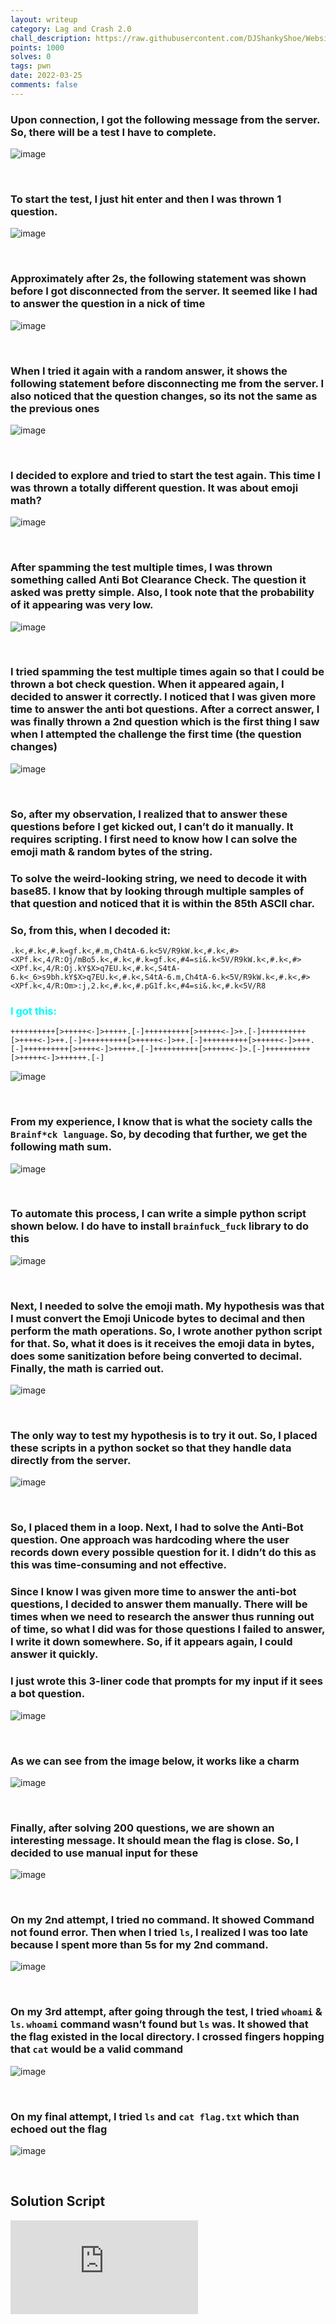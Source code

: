 ```yaml
---
layout: writeup
category: Lag and Crash 2.0
chall_description: https://raw.githubusercontent.com/DJShankyShoe/Website/master/assets/CTFs/2022/Lag-and-Crash-2.0/We%20Need%20Flash/images/dp.png
points: 1000
solves: 0
tags: pwn
date: 2022-03-25
comments: false
---
```

### Upon connection, I got the following message from the server. So, there will be a test I have to complete.

![image](https://raw.githubusercontent.com/DJShankyShoe/Website/master/assets/CTFs/2022/Lag-and-Crash-2.0/We%20Need%20Flash/images/connection.png)

‎


### To start the test, I just hit enter and then I was thrown 1 question.

![image](https://raw.githubusercontent.com/DJShankyShoe/Website/master/assets/CTFs/2022/Lag-and-Crash-2.0/We%20Need%20Flash/images/1st.png)

‎


### Approximately after 2s, the following statement was shown before I got disconnected from the server. It seemed like I had to answer the question in a nick of time

![image](https://raw.githubusercontent.com/DJShankyShoe/Website/master/assets/CTFs/2022/Lag-and-Crash-2.0/We%20Need%20Flash/images/slow.png)

‎


### When I tried it again with a random answer, it shows the following statement before disconnecting me from the server. I also noticed that the question changes, so its not the same as the previous ones

![image](https://raw.githubusercontent.com/DJShankyShoe/Website/master/assets/CTFs/2022/Lag-and-Crash-2.0/We%20Need%20Flash/images/wrong.png)

‎


### I decided to explore and tried to start the test again. This time I was thrown a totally different question. It was about emoji math?

![image](https://raw.githubusercontent.com/DJShankyShoe/Website/master/assets/CTFs/2022/Lag-and-Crash-2.0/We%20Need%20Flash/images/emoji.png)

‎


### After spamming the test multiple times, I was thrown something called Anti Bot Clearance Check. The question it asked was pretty simple. Also, I took note that the probability of it appearing was very low.

![image](https://raw.githubusercontent.com/DJShankyShoe/Website/master/assets/CTFs/2022/Lag-and-Crash-2.0/We%20Need%20Flash/images/anti-bot.png)

‎


### I tried spamming the test multiple times again so that I could be thrown a bot check question. When it appeared again, I decided to answer it correctly. I noticed that I was given more time to answer the anti bot questions. After a correct answer, I was finally thrown a 2nd question which is the first thing I saw when I attempted the challenge the first time (the question changes)

![image](https://raw.githubusercontent.com/DJShankyShoe/Website/master/assets/CTFs/2022/Lag-and-Crash-2.0/We%20Need%20Flash/images/pass.png)

‎


### So, after my observation, I realized that to answer these questions before I get kicked out, I can’t do it manually. It requires scripting. I first need to know how I can solve the emoji math & random bytes of the string.

### To solve the weird-looking string, we need to decode it with base85. I know that by looking through multiple samples of that question and noticed that it is within the 85th ASCII char. 

### So, from this, when I decoded it:

```
.k<,#.k<,#.k=gf.k<,#.m,Ch4tA-6.k<5V/R9kW.k<,#.k<,#><XPf.k<,4/R:Oj/mBo5.k<,#.k<,#.k=gf.k<,#4=si&.k<5V/R9kW.k<,#.k<,#><XPf.k<,4/R:Oj.kY$X>q7EU.k<,#.k<,S4tA-6.k<_6>s9bh.kY$X>q7EU.k<,#.k<,S4tA-6.m,Ch4tA-6.k<5V/R9kW.k<,#.k<,#><XPf.k<,4/R:Om>:j,2.k<,#.k<,#.pG1f.k<,#4=si&.k<,#.k<5V/R8
```

<h3 style="color:aqua;">‎I got this:</h3>

```
++++++++++[>+++++<-]>+++++.[-]++++++++++[>+++++<-]>+.[-]++++++++++[>++++<-]>++.[-]++++++++++[>+++++<-]>++.[-]++++++++++[>+++++<-]>+++.[-]++++++++++[>++++<-]>+++++.[-]++++++++++[>+++++<-]>.[-]++++++++++[>+++++<-]>++++++.[-]
```

![image](https://raw.githubusercontent.com/DJShankyShoe/Website/master/assets/CTFs/2022/Lag-and-Crash-2.0/We%20Need%20Flash/images/decode.png)

‎


### From my experience, I know that is what the society calls the `Brainf*ck language`. So, by decoding that further, we get the following math sum.

![image](https://raw.githubusercontent.com/DJShankyShoe/Website/master/assets/CTFs/2022/Lag-and-Crash-2.0/We%20Need%20Flash/images/brain.png)

‎


### To automate this process, I can write a simple python script shown below. I do have to install `brainfuck_fuck` library to do this

![image](https://raw.githubusercontent.com/DJShankyShoe/Website/master/assets/CTFs/2022/Lag-and-Crash-2.0/We%20Need%20Flash/images/script1.png)

‎


### Next, I needed to solve the emoji math. My hypothesis was that I must convert the Emoji Unicode bytes to decimal and then perform the math operations. So, I wrote another python script for that. So, what it does is it receives the emoji data in bytes, does some sanitization before being converted to decimal. Finally, the math is carried out.

![image](https://raw.githubusercontent.com/DJShankyShoe/Website/master/assets/CTFs/2022/Lag-and-Crash-2.0/We%20Need%20Flash/images/script2.png)

‎


### The only way to test my hypothesis is to try it out. So, I placed these scripts in a python socket so that they handle data directly from the server. 

![image](https://raw.githubusercontent.com/DJShankyShoe/Website/master/assets/CTFs/2022/Lag-and-Crash-2.0/We%20Need%20Flash/images/script3.png)

‎


### So, I placed them in a loop. Next, I had to solve the Anti-Bot question. One approach was hardcoding where the user records down every possible question for it. I didn’t do this as this was time-consuming and not effective.

### Since I know I was given more time to answer the anti-bot questions, I decided to answer them manually. There will be times when we need to research the answer thus running out of time, so what I did was for those questions I failed to answer, I write it down somewhere. So, if it appears again, I could answer it quickly. 

### I just wrote this 3-liner code that prompts for my input if it sees a bot question.

![image](https://raw.githubusercontent.com/DJShankyShoe/Website/master/assets/CTFs/2022/Lag-and-Crash-2.0/We%20Need%20Flash/images/script4.png)

‎


### As we can see from the image below, it works like a charm

![image](https://raw.githubusercontent.com/DJShankyShoe/Website/master/assets/CTFs/2022/Lag-and-Crash-2.0/We%20Need%20Flash/images/script5.png)

‎


### Finally, after solving 200 questions, we are shown an interesting message. It should mean the flag is close. So, I decided to use manual input for these

![image](https://raw.githubusercontent.com/DJShankyShoe/Website/master/assets/CTFs/2022/Lag-and-Crash-2.0/We%20Need%20Flash/images/script6.png)

‎


### On my 2nd attempt, I tried no command. It showed Command not found error. Then when I tried `ls`, I realized I was too late because I spent more than 5s for my 2nd command.

![image](https://raw.githubusercontent.com/DJShankyShoe/Website/master/assets/CTFs/2022/Lag-and-Crash-2.0/We%20Need%20Flash/images/attempt1.png)

‎


### On my 3rd attempt, after going through the test, I tried `whoami` & `ls`. `whoami` command wasn’t found but `ls` was. It showed that the flag existed in the local directory. I crossed fingers hopping that `cat` would be a valid command

![image](https://raw.githubusercontent.com/DJShankyShoe/Website/master/assets/CTFs/2022/Lag-and-Crash-2.0/We%20Need%20Flash/images/attempt2.png)

‎


### On my final attempt, I tried `ls` and `cat flag.txt` which than echoed out the flag

![image](https://raw.githubusercontent.com/DJShankyShoe/Website/master/assets/CTFs/2022/Lag-and-Crash-2.0/We%20Need%20Flash/images/solve.png)

‎



## Solution Script

![bot.py](https://raw.githubusercontent.com/DJShankyShoe/Website/master/assets/CTFs/2022/Lag-and-Crash-2.0/We%20Need%20Flash/scripts/bot.py)